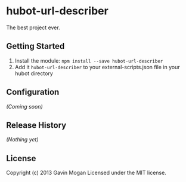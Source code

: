 # hubot-url-describer

The best project ever.

## Getting Started
1. Install the module: `npm install --save hubot-url-describer`
2. Add it `hubot-url-describer` to your external-scripts.json file in your hubot directory

## Configuration
_(Coming soon)_

## Release History
_(Nothing yet)_

## License
Copyright (c) 2013 Gavin Mogan
Licensed under the MIT license.
